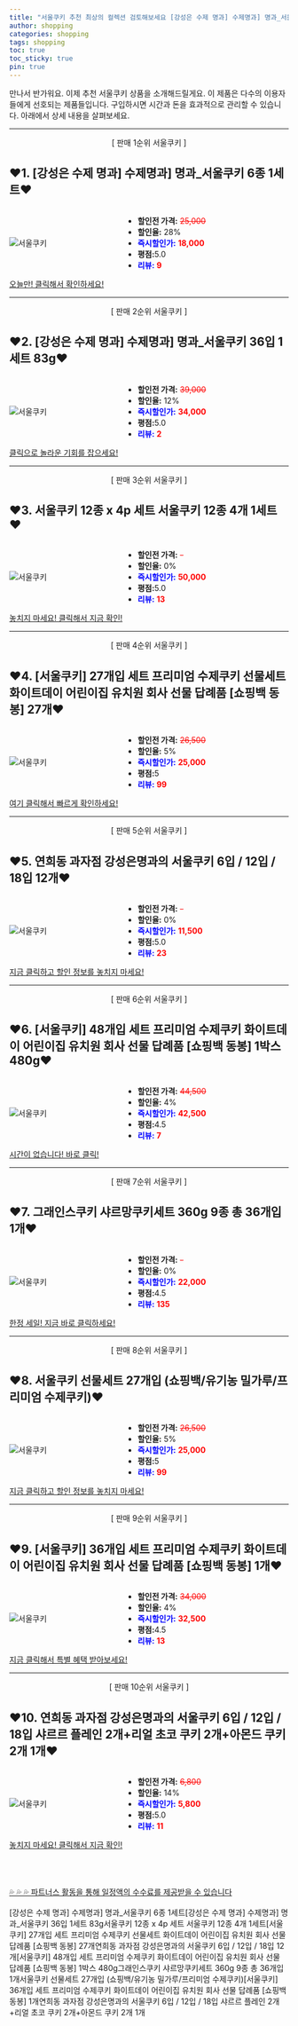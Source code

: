 ```yaml
---
title: "서울쿠키 추천 최상의 컬렉션 검토해보세요 [강성은 수제 명과] 수제명과] 명과_서울쿠키"
author: shopping
categories: shopping
tags: shopping
toc: true
toc_sticky: true
pin: true
---
```

만나서 반가워요. 이제 추천 서울쿠키 상품을 소개해드릴게요. 이 제품은 다수의 이용자들에게 선호되는 제품들입니다. 구입하시면 시간과 돈을 효과적으로 관리할 수 있습니다. 아래에서 상세 내용을 살펴보세요.

---
<p class="toplist" style="margin: 0 auto; display: block; width: fit-content;">[ 판매 1순위 서울쿠키 ]</p>

<h2><strong>❤️1. [강성은 수제 명과] 수제명과] 명과_서울쿠키 6종 1세트❤️</strong></h2>

<div style="display: flex; align-items: center;">
    <div style="flex: 0.4;">
        <img src="https://thumbnail7.coupangcdn.com/thumbnails/remote/230x230ex/image/vendor_inventory/3dac/d0d846c4b435a8a34bbb1451c83fd020b1ff04c64cfd55fff4d22d940ea2.jpg" alt="서울쿠키" style="max-width: 100%;">
    </div>
    <div style="flex: 0.6; margin-left: 10px;">
        <ul>
            <li><strong>할인전 가격:</strong> <del style="color: red;">25,000</del></li>
            <li><strong>할인율:</strong> 28%</li>
            <li><span style='color:blue'><strong>즉시할인가:</strong></span> <span style='color:red'><strong>18,000</strong></span></li>
            <li><strong>평점:</strong>5.0</li>
            <li><span style='color:blue'><strong>리뷰:</strong></span> <span style='color:red'><strong>9</strong></span></li>
        </ul>
    </div>
</div>
<div class="center">
    <a href="https://selin100587.github.io?lptag=AF9450613&subid=githubio&pageKey=8168617069&traceid=V0-153&itemId=3542455637&vendorItemId=70149041555" class="myButton">
        오늘만! 클릭해서 확인하세요!
    </a>
</div>


---
<p class="toplist" style="margin: 0 auto; display: block; width: fit-content;">[ 판매 2순위 서울쿠키 ]</p>

<h2><strong>❤️2. [강성은 수제 명과] 수제명과] 명과_서울쿠키 36입 1세트 83g❤️</strong></h2>

<div style="display: flex; align-items: center;">
    <div style="flex: 0.4;">
        <img src="https://thumbnail8.coupangcdn.com/thumbnails/remote/230x230ex/image/vendor_inventory/93a5/39575fe7fee9e91bb483a52b4cfab13e06a1cf20e438002ed90acb3e93c2.jpg" alt="서울쿠키" style="max-width: 100%;">
    </div>
    <div style="flex: 0.6; margin-left: 10px;">
        <ul>
            <li><strong>할인전 가격:</strong> <del style="color: red;">39,000</del></li>
            <li><strong>할인율:</strong> 12%</li>
            <li><span style='color:blue'><strong>즉시할인가:</strong></span> <span style='color:red'><strong>34,000</strong></span></li>
            <li><strong>평점:</strong>5.0</li>
            <li><span style='color:blue'><strong>리뷰:</strong></span> <span style='color:red'><strong>2</strong></span></li>
        </ul>
    </div>
</div>
<div class="center">
    <a href="https://selin100587.github.io?lptag=AF9450613&subid=githubio&pageKey=1172556199&traceid=V0-153&itemId=21391942017&vendorItemId=70149063206" class="myButton">
        클릭으로 놀라운 기회를 잡으세요!
    </a>
</div>


---
<p class="toplist" style="margin: 0 auto; display: block; width: fit-content;">[ 판매 3순위 서울쿠키 ]</p>

<h2><strong>❤️3. 서울쿠키 12종 x 4p 세트 서울쿠키 12종 4개 1세트❤️</strong></h2>

<div style="display: flex; align-items: center;">
    <div style="flex: 0.4;">
        <img src="https://thumbnail10.coupangcdn.com/thumbnails/remote/230x230ex/image/vendor_inventory/8ce6/ce1dbfd1d4e21db3276c73472904358866bd5209a8bc7c971b1947b86ca5.jpg" alt="서울쿠키" style="max-width: 100%;">
    </div>
    <div style="flex: 0.6; margin-left: 10px;">
        <ul>
            <li><strong>할인전 가격:</strong> <del style="color: red;">-</del></li>
            <li><strong>할인율:</strong> 0%</li>
            <li><span style='color:blue'><strong>즉시할인가:</strong></span> <span style='color:red'><strong>50,000</strong></span></li>
            <li><strong>평점:</strong>5.0</li>
            <li><span style='color:blue'><strong>리뷰:</strong></span> <span style='color:red'><strong>13</strong></span></li>
        </ul>
    </div>
</div>
<div class="center">
    <a href="https://selin100587.github.io?lptag=AF9450613&subid=githubio&pageKey=7090078253&traceid=V0-153&itemId=17665250213&vendorItemId=70149084388" class="myButton">
        놓치지 마세요! 클릭해서 지금 확인!
    </a>
</div>


---
<p class="toplist" style="margin: 0 auto; display: block; width: fit-content;">[ 판매 4순위 서울쿠키 ]</p>

<h2><strong>❤️4. [서울쿠키] 27개입 세트 프리미엄 수제쿠키 선물세트 화이트데이 어린이집 유치원 회사 선물 답례품 [쇼핑백 동봉] 27개❤️</strong></h2>

<div style="display: flex; align-items: center;">
    <div style="flex: 0.4;">
        <img src="https://thumbnail8.coupangcdn.com/thumbnails/remote/230x230ex/image/vendor_inventory/a949/e86c7e7007b115dfa20d480ac6b61d6778a4954151ba37b6d80342a8ecc2.jpg" alt="서울쿠키" style="max-width: 100%;">
    </div>
    <div style="flex: 0.6; margin-left: 10px;">
        <ul>
            <li><strong>할인전 가격:</strong> <del style="color: red;">26,500</del></li>
            <li><strong>할인율:</strong> 5%</li>
            <li><span style='color:blue'><strong>즉시할인가:</strong></span> <span style='color:red'><strong>25,000</strong></span></li>
            <li><strong>평점:</strong>5</li>
            <li><span style='color:blue'><strong>리뷰:</strong></span> <span style='color:red'><strong>99</strong></span></li>
        </ul>
    </div>
</div>
<div class="center">
    <a href="https://selin100587.github.io?lptag=AF9450613&subid=githubio&pageKey=8244666378&traceid=V0-153&itemId=23757104559&vendorItemId=73032183109" class="myButton">
        여기 클릭해서 빠르게 확인하세요!
    </a>
</div>


---
<p class="toplist" style="margin: 0 auto; display: block; width: fit-content;">[ 판매 5순위 서울쿠키 ]</p>

<h2><strong>❤️5. 연희동 과자점 강성은명과의 서울쿠키 6입 / 12입 / 18입 12개❤️</strong></h2>

<div style="display: flex; align-items: center;">
    <div style="flex: 0.4;">
        <img src="https://thumbnail6.coupangcdn.com/thumbnails/remote/230x230ex/image/vendor_inventory/395c/dfac625c795da12e2d3bfeeb770feb355abc5f64b35e05a0669e610cf5ba.jpg" alt="서울쿠키" style="max-width: 100%;">
    </div>
    <div style="flex: 0.6; margin-left: 10px;">
        <ul>
            <li><strong>할인전 가격:</strong> <del style="color: red;">-</del></li>
            <li><strong>할인율:</strong> 0%</li>
            <li><span style='color:blue'><strong>즉시할인가:</strong></span> <span style='color:red'><strong>11,500</strong></span></li>
            <li><strong>평점:</strong>5.0</li>
            <li><span style='color:blue'><strong>리뷰:</strong></span> <span style='color:red'><strong>23</strong></span></li>
        </ul>
    </div>
</div>
<div class="center">
    <a href="https://selin100587.github.io?lptag=AF9450613&subid=githubio&pageKey=8245817238&traceid=V0-153&itemId=3542455636&vendorItemId=71528426811" class="myButton">
        지금 클릭하고 할인 정보를 놓치지 마세요!
    </a>
</div>


---
<p class="toplist" style="margin: 0 auto; display: block; width: fit-content;">[ 판매 6순위 서울쿠키 ]</p>

<h2><strong>❤️6. [서울쿠키] 48개입 세트 프리미엄 수제쿠키 화이트데이 어린이집 유치원 회사 선물 답례품 [쇼핑백 동봉] 1박스 480g❤️</strong></h2>

<div style="display: flex; align-items: center;">
    <div style="flex: 0.4;">
        <img src="https://thumbnail6.coupangcdn.com/thumbnails/remote/230x230ex/image/vendor_inventory/c357/0d7de2f0bb2119b7517ac0eb10c65d7343b03535bb0266247b21290c46a3.jpg" alt="서울쿠키" style="max-width: 100%;">
    </div>
    <div style="flex: 0.6; margin-left: 10px;">
        <ul>
            <li><strong>할인전 가격:</strong> <del style="color: red;">44,500</del></li>
            <li><strong>할인율:</strong> 4%</li>
            <li><span style='color:blue'><strong>즉시할인가:</strong></span> <span style='color:red'><strong>42,500</strong></span></li>
            <li><strong>평점:</strong>4.5</li>
            <li><span style='color:blue'><strong>리뷰:</strong></span> <span style='color:red'><strong>7</strong></span></li>
        </ul>
    </div>
</div>
<div class="center">
    <a href="https://selin100587.github.io?lptag=AF9450613&subid=githubio&pageKey=7710983515&traceid=V0-153&itemId=5807731504&vendorItemId=73106186970" class="myButton">
        시간이 없습니다! 바로 클릭!
    </a>
</div>


---
<p class="toplist" style="margin: 0 auto; display: block; width: fit-content;">[ 판매 7순위 서울쿠키 ]</p>

<h2><strong>❤️7. 그래인스쿠키 샤르망쿠키세트 360g 9종 총 36개입 1개❤️</strong></h2>

<div style="display: flex; align-items: center;">
    <div style="flex: 0.4;">
        <img src="https://thumbnail9.coupangcdn.com/thumbnails/remote/230x230ex/image/vendor_inventory/d4c6/eb2e7db0c61182e180553effb8a3814b954fe1eeb2ad65d89a4768d145a9.jpg" alt="서울쿠키" style="max-width: 100%;">
    </div>
    <div style="flex: 0.6; margin-left: 10px;">
        <ul>
            <li><strong>할인전 가격:</strong> <del style="color: red;">-</del></li>
            <li><strong>할인율:</strong> 0%</li>
            <li><span style='color:blue'><strong>즉시할인가:</strong></span> <span style='color:red'><strong>22,000</strong></span></li>
            <li><strong>평점:</strong>4.5</li>
            <li><span style='color:blue'><strong>리뷰:</strong></span> <span style='color:red'><strong>135</strong></span></li>
        </ul>
    </div>
</div>
<div class="center">
    <a href="https://selin100587.github.io?lptag=AF9450613&subid=githubio&pageKey=7774090970&traceid=V0-153&itemId=20995686196&vendorItemId=89135690482" class="myButton">
        한정 세일! 지금 바로 클릭하세요!
    </a>
</div>


---
<p class="toplist" style="margin: 0 auto; display: block; width: fit-content;">[ 판매 8순위 서울쿠키 ]</p>

<h2><strong>❤️8. 서울쿠키 선물세트 27개입 (쇼핑백/유기농 밀가루/프리미엄 수제쿠키)❤️</strong></h2>

<div style="display: flex; align-items: center;">
    <div style="flex: 0.4;">
        <img src="https://thumbnail8.coupangcdn.com/thumbnails/remote/230x230ex/image/vendor_inventory/50bd/a2b0def4b53d1b876ea838b2c5953213a74b7f514cee2f34db088b5ae51b.jpg" alt="서울쿠키" style="max-width: 100%;">
    </div>
    <div style="flex: 0.6; margin-left: 10px;">
        <ul>
            <li><strong>할인전 가격:</strong> <del style="color: red;">26,500</del></li>
            <li><strong>할인율:</strong> 5%</li>
            <li><span style='color:blue'><strong>즉시할인가:</strong></span> <span style='color:red'><strong>25,000</strong></span></li>
            <li><strong>평점:</strong>5</li>
            <li><span style='color:blue'><strong>리뷰:</strong></span> <span style='color:red'><strong>99</strong></span></li>
        </ul>
    </div>
</div>
<div class="center">
    <a href="https://selin100587.github.io?lptag=AF9450613&subid=githubio&pageKey=4623261462&traceid=V0-153&itemId=20670114801&vendorItemId=87742491280" class="myButton">
        지금 클릭하고 할인 정보를 놓치지 마세요!
    </a>
</div>


---
<p class="toplist" style="margin: 0 auto; display: block; width: fit-content;">[ 판매 9순위 서울쿠키 ]</p>

<h2><strong>❤️9. [서울쿠키] 36개입 세트 프리미엄 수제쿠키 화이트데이 어린이집 유치원 회사 선물 답례품 [쇼핑백 동봉] 1개❤️</strong></h2>

<div style="display: flex; align-items: center;">
    <div style="flex: 0.4;">
        <img src="https://thumbnail7.coupangcdn.com/thumbnails/remote/230x230ex/image/vendor_inventory/49c4/70e0ebcd9a607b7d1011c79e370bd3ca55eaa67947850520efc0b5fcd37a.jpg" alt="서울쿠키" style="max-width: 100%;">
    </div>
    <div style="flex: 0.6; margin-left: 10px;">
        <ul>
            <li><strong>할인전 가격:</strong> <del style="color: red;">34,000</del></li>
            <li><strong>할인율:</strong> 4%</li>
            <li><span style='color:blue'><strong>즉시할인가:</strong></span> <span style='color:red'><strong>32,500</strong></span></li>
            <li><strong>평점:</strong>4.5</li>
            <li><span style='color:blue'><strong>리뷰:</strong></span> <span style='color:red'><strong>13</strong></span></li>
        </ul>
    </div>
</div>
<div class="center">
    <a href="https://selin100587.github.io?lptag=AF9450613&subid=githubio&pageKey=8244666895&traceid=V0-153&itemId=23424183437&vendorItemId=73106167343" class="myButton">
        지금 클릭해서 특별 혜택 받아보세요!
    </a>
</div>


---
<p class="toplist" style="margin: 0 auto; display: block; width: fit-content;">[ 판매 10순위 서울쿠키 ]</p>

<h2><strong>❤️10. 연희동 과자점 강성은명과의 서울쿠키 6입 / 12입 / 18입 샤르르 플레인 2개+리얼 초코 쿠키 2개+아몬드 쿠키 2개 1개❤️</strong></h2>

<div style="display: flex; align-items: center;">
    <div style="flex: 0.4;">
        <img src="https://thumbnail6.coupangcdn.com/thumbnails/remote/230x230ex/image/vendor_inventory/13a8/8c86d3ce7047dbd17db27d0ea6f0750305a21019338a8e8a58fcd635fd19.jpg" alt="서울쿠키" style="max-width: 100%;">
    </div>
    <div style="flex: 0.6; margin-left: 10px;">
        <ul>
            <li><strong>할인전 가격:</strong> <del style="color: red;">6,800</del></li>
            <li><strong>할인율:</strong> 14%</li>
            <li><span style='color:blue'><strong>즉시할인가:</strong></span> <span style='color:red'><strong>5,800</strong></span></li>
            <li><strong>평점:</strong>5.0</li>
            <li><span style='color:blue'><strong>리뷰:</strong></span> <span style='color:red'><strong>11</strong></span></li>
        </ul>
    </div>
</div>
<div class="center">
    <a href="https://selin100587.github.io?lptag=AF9450613&subid=githubio&pageKey=8244744847&traceid=V0-153&itemId=5732346447&vendorItemId=73031067219" class="myButton">
        놓치지 마세요! 클릭해서 지금 확인!
    </a>
</div>

<br><br><br>[💦 💦 💦 파트너스 활동을 통해 일정액의 수수료를 제공받을 수 있습니다](https://link.coupang.com/a/bcpT2c)<br><br>[강성은 수제 명과] 수제명과] 명과_서울쿠키 6종 1세트[강성은 수제 명과] 수제명과] 명과_서울쿠키 36입 1세트 83g서울쿠키 12종 x 4p 세트 서울쿠키 12종 4개 1세트[서울쿠키] 27개입 세트 프리미엄 수제쿠키 선물세트 화이트데이 어린이집 유치원 회사 선물 답례품 [쇼핑백 동봉] 27개연희동 과자점 강성은명과의 서울쿠키 6입 / 12입 / 18입 12개[서울쿠키] 48개입 세트 프리미엄 수제쿠키 화이트데이 어린이집 유치원 회사 선물 답례품 [쇼핑백 동봉] 1박스 480g그래인스쿠키 샤르망쿠키세트 360g 9종 총 36개입 1개서울쿠키 선물세트 27개입 (쇼핑백/유기농 밀가루/프리미엄 수제쿠키)[서울쿠키] 36개입 세트 프리미엄 수제쿠키 화이트데이 어린이집 유치원 회사 선물 답례품 [쇼핑백 동봉] 1개연희동 과자점 강성은명과의 서울쿠키 6입 / 12입 / 18입 샤르르 플레인 2개+리얼 초코 쿠키 2개+아몬드 쿠키 2개 1개